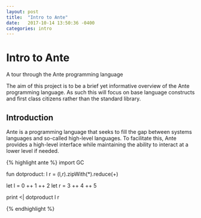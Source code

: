 ```yaml
---
layout: post
title:  "Intro to Ante"
date:   2017-10-14 13:50:36 -0400
categories: intro
---
```

# Intro to Ante
A tour through the Ante programming language

The aim of this project is to be a brief yet informative overview of the Ante programming language.
As such this will focus on base language constructs and first class citizens rather than the standard library.

## Introduction

Ante is a programming language that seeks to fill the gap between systems languages and so-called high-level
languages.  To facilitate this, Ante provides a high-level interface while maintaining the ability to interact
at a lower level if needed.


{% highlight ante %}
import GC

fun dotproduct: l r =
    (l,r).zipWith(*).reduce(+)

let l = 0 ++ 1 ++ 2
let r = 3 ++ 4 ++ 5

print <| dotproduct l r

{% endhighlight %}
